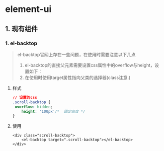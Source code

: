 # element-ui

## 1. 现有组件

### 1. el-backtop

> el-backtop官网上存在一些问题，在使用时需要注意以下几点
>
> 1. el-backtop的直接父元素需要设置css属性中的overflow与height，设置如下：
> 2. 在使用时使用target属性指向父类的选择器(class注意.)

1. 样式

   ```css
   // 设置的css
   .scroll-backtop {
   	overflow: hidden;
       height: '100px'/*  固定高度 */
   }
   ```

2. 使用

   ```vue
   <div class="scroll-backtop">
       <el-backtop target=".scroll-backtop"></el-backtop>
   </div>
   ```

   

